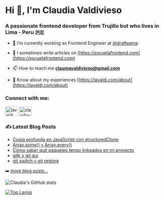 # Hi 👋, I'm Claudia Valdivieso
### A passionate frontend developer from Trujillo but who lives in Lima - Peru 🇵🇪

- 🔭 I’m currently working as Frontend Engineer at [@drafteame](https://github.com/drafteame)

- 📝 I sometimes write articles on [https://escuelafrontend.com](https://escuelafrontend.com)

- 📫 How to reach me **claumavaldivieso@gmail.com**

- 📄 Know about my experiences [https://lavaldi.com/about](https://lavaldi.com/about)

<h3 align="left">Connect with me:</h3>
<p align="left">
<a href="https://twitter.com/lavaldi_" target="blank"><img align="center" src="https://raw.githubusercontent.com/rahuldkjain/github-profile-readme-generator/master/src/images/icons/Social/twitter.svg" alt="lavaldi_" height="30" width="40" /></a>
<a href="https://linkedin.com/in/claudia-valdivieso-castillo" target="blank"><img align="center" src="https://raw.githubusercontent.com/rahuldkjain/github-profile-readme-generator/master/src/images/icons/Social/linked-in-alt.svg" alt="claudia-valdivieso-castillo" height="30" width="40" /></a>
</p>

### ✍️ Latest Blog Posts

<!-- BLOG-POST-LIST:START -->
- [Copia profunda en JavaScript con structuredClone](https://lavaldi.com/blog/copia-profunda-en-javascript-con-structured-clone)
- [Array.some&lpar;&rpar; y Array.every&lpar;&rpar;](https://lavaldi.com/blog/array-some-y-array-every)
- [Cómo saber qué paquetes tengo linkeados en mi proyecto](https://lavaldi.com/blog/como-saber-que-paquetes-tengo-linkeados)
- [gitk y git gui](https://lavaldi.com/blog/gitk-y-git-gui)
- [git switch y git restore](https://lavaldi.com/blog/git-switch-y-git-restore)
<!-- BLOG-POST-LIST:END -->

➡️ [more blog posts...](https://lavaldi.com)

![Claudia's GitHub stats](https://github-readme-stats.vercel.app/api?username=lavaldi&show_icons=true&theme=shades-of-purple)

[![Top Langs](https://github-readme-stats.vercel.app/api/top-langs/?username=lavaldi&layout=compact&theme=shades-of-purple)](https://github.com/lavaldi/github-readme-stats)
